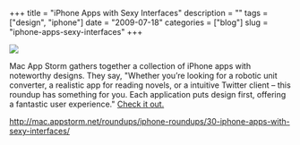 +++
title = "iPhone Apps with Sexy Interfaces"
description = ""
tags = ["design", "iphone"]
date = "2009-07-18"
categories = ["blog"]
slug = "iphone-apps-sexy-interfaces"
+++



  <div class="notebook-screenshot"><a href="http://mac.appstorm.net/roundups/iphone-roundups/30-iphone-apps-with-sexy-interfaces/"><img src="//media.konigi.com/bluga/wt4a61ddf3b6859.jpg"/></a></div><p>Mac App Storm gathers together a collection of iPhone apps with noteworthy designs. They say, "Whether you’re looking for a robotic unit converter, a realistic app for reading novels, or a intuitive Twitter client – this roundup has something for you. Each application puts design first, offering a fantastic user experience." <a href="http://mac.appstorm.net/roundups/iphone-roundups/30-iphone-apps-with-sexy-interfaces/">Check it out.</a></p>
    
  <a href="http://mac.appstorm.net/roundups/iphone-roundups/30-iphone-apps-with-sexy-interfaces/">http://mac.appstorm.net/roundups/iphone-roundups/30-iphone-apps-with-sexy-interfaces/</a>
